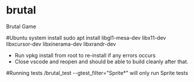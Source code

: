 # brutal
Brutal Game

#Ubuntu system install
sudo apt install libgl1-mesa-dev libx11-dev libxcursor-dev libxinerama-dev libxrandr-dev

- Run vpkg install from root to re-install if any errors occurs
- Close vscode and reopen and should be able to build cleanly after that.

#Running tests
/brutal_test --gtest_filter="Sprite*" will only run Sprite tests